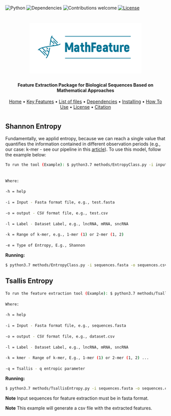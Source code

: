 ![Python](https://img.shields.io/badge/python-v3.6+-blue.svg)
![Dependencies](https://img.shields.io/badge/dependencies-up%20to%20date-brightgreen.svg)
![Contributions welcome](https://img.shields.io/badge/contributions-welcome-orange.svg)
[![License](https://img.shields.io/badge/license-MIT-blue.svg)](https://opensource.org/licenses/MIT)

<h1 align="center">
  <img src="https://github.com/Bonidia/MathFeature/blob/master/img/MathFeature.png" alt="MathFeature" width="350">
</h1>

<h4 align="center">Feature Extraction Package for Biological Sequences Based on Mathematical Approaches</h4>
	
<p align="center">
  <a href="https://github.com/Bonidia/MathFeature">Home</a> •
  <a href="#authors">Key Features</a> •
  <a href="#list-of-files">List of files</a> •
  <a href="#dependencies">Dependencies</a> •
  <a href="#installing-dependencies-and-package">Installing</a> •
  <a href="#how-to-use">How To Use</a> •
  <a href="#license">License</a> •
  <a href="#citation">Citation</a> 
</p>

<h1 align="center"></h1>

## Shannon Entropy

Fundamentally, we applid entropy, because we can reach a single value that quantifies the information contained in different observation periods (e.g., our case: k-mer - see our pipeline in this [article](https://www.biorxiv.org/content/10.1101/2020.06.08.140368v2)). To use this model, follow the example below:

```sh
To run the tool (Example): $ python3.7 methods/EntropyClass.py -i input -o output -l label -k kmer -e Entropy


Where:

-h = help

-i = Input - Fasta format file, e.g., test.fasta

-o = output - CSV format file, e.g., test.csv

-l = Label - Dataset Label, e.g., lncRNA, mRNA, sncRNA

-k = Range of k-mer, e.g., 1-mer (1) or 2-mer (1, 2)

-e = Type of Entropy, E.g., Shannon
```

**Running:**

```sh
$ python3.7 methods/EntropyClass.py -i sequences.fasta -o sequences.csv -l mRNA -k 10 -e Shannon
```

## Tsallis Entropy

```sh
To run the feature extraction tool (Example): $ python3.7 methods/TsallisEntropy.py -i input -o output -l label -k kmer -q entropic parameter

Where:

-h = help

-i = Input - Fasta format file, e.g., sequences.fasta

-o = output - CSV format file, e.g., dataset.csv

-l = Label - Dataset Label, e.g., lncRNA, mRNA, sncRNA

-k = kmer - Range of k-mer, E.g., 1-mer (1) or 2-mer (1, 2) ...

-q = Tsallis - q entropic parameter
```

**Running:**

```sh
$ python3.7 methods/TsallisEntropy.py -i sequences.fasta -o sequences.csv -l mRNA -k 10 -q 2.3
```

**Note** Input sequences for feature extraction must be in fasta format.

**Note** This example will generate a csv file with the extracted features.